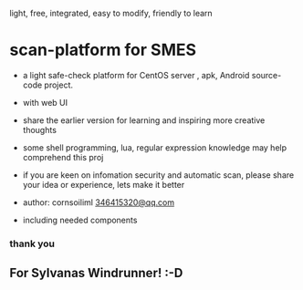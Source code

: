 light, free, integrated, easy to modify, friendly to learn

# scan-platform for SMES
* a light safe-check platform for CentOS server , apk, Android source-code project.
* with web UI
* share the earlier version for learning and inspiring more creative thoughts
* some shell programming, lua, regular expression knowledge may help comprehend this proj
* if you are keen on infomation security and automatic scan,
please share your idea or experience, lets make it better

* author: cornsoiliml 346415320@qq.com
* including needed components 

### thank you

## For Sylvanas Windrunner! :-D